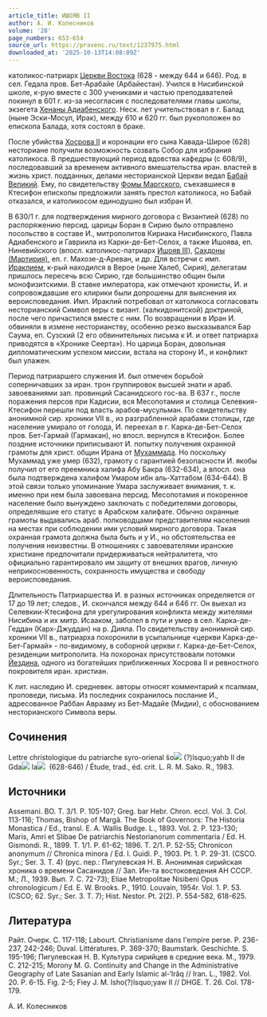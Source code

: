 ```yaml
---
article_title: ИШОЯВ II
author: А. И. Колесников
volume: '28'
page_numbers: 653-654
source_url: https://pravenc.ru/text/1237975.html
downloaded_at: '2025-10-13T14:08:09Z'
---
```


католикос-патриарх [Церкви Востока](<https://pravenc.ru/text/Церковь Востока.html>) (628 - между 644 и 646). Род. в сел. Гедала пров. Бет-Арабайе (Арбайестан). Учился в Нисибинской школе, к-рую вместе с 300 учениками и частью преподавателей покинул в 601 г. из-за несогласия с последователями главы школы, экзегета [Хенаны Адиабенского](<https://pravenc.ru/text/Хенаны Адиабенского.html>). Неск. лет учительствовал в г. Балад (ныне Эски-Мосул, Ирак), между 610 и 620 гг. был рукоположен во епископа Балада, хотя состоял в браке.

После убийства [Хосрова II](<https://pravenc.ru/text/Хосрова II.html>) и коронации его сына Кавада-Широе (628) несториане получили возможность созвать Собор для избрания католикоса. В предшествующий период вдовства кафедры (с 608/9), последовавший за временем активного вмешательства иран. властей в жизнь христ. подданных, делами несторианской Церкви ведал [Бабай Великий](<https://pravenc.ru/text/Бабай Великий.html>). Ему, по свидетельству [Фомы Маргского](<https://pravenc.ru/text/Фома Маргский.html>), съехавшиеся в Ктесифон епископы предложили занять престол католикоса, но Бабай отказался, и католикосом единодушно был избран И.

В 630/1 г. для подтверждения мирного договора с Византией (628) по распоряжению персид. царицы Боран в Сирию было отправлено посольство в составе И., митрополитов Кириака Нисибинского, Павла Адиабенского и Гавриила из Карки-де-Бет-Селох, а также Ишоява, еп. Ниневийского (впосл. католикос-патриарх [Ишояв III](<https://pravenc.ru/text/Ишояв III.html>)), [Сахдоны (Мартирия)](<https://pravenc.ru/text/Сахдоны (Мартирия).html>), еп. г. Махозе-д-Ареван, и др. Для встречи с имп. [Ираклием](https://pravenc.ru/text/Ираклий.html), к-рый находился в Верое (ныне Халеб, Сирия), делегатам пришлось пересечь всю Сирию, где большинство общин были монофизитскими. В ставке императора, как отмечают хронисты, И. и сопровождавшие его клирики были допрошены для выяснения их вероисповедания. Имп. Ираклий потребовал от католикоса согласовать несторианский Символ веры с визант. (халкидонитской) доктриной, после чего причастился вместе с ним. По возвращении в Иран И. обвиняли в измене несторианству, особенно резко высказывался Бар Саума, еп. Сузский (2 его обвинительных письма к И. и ответ патриарха приводятся в «Хронике Сеерта»). Но царица Боран, довольная дипломатическим успехом миссии, встала на сторону И., и конфликт был улажен.

Период патриаршего служения И. был отмечен борьбой соперничавших за иран. трон группировок высшей знати и араб. завоеваниями зап. провинций Сасанидского гос-ва. В 637 г., после поражения персов при Кадисии, вся Месопотамия и столица Селевкия-Ктесифон перешли под власть арабов-мусульман. По свидетельству анонимной сир. хроники VII в., из разграбленной арабами столицы, где население умирало от голода, И. переехал в г. Карка-де-Бет-Селох пров. Бет-Гармай (Гармакан), но впосл. вернулся в Ктесифон. Более поздние источники приписывают И. попытку получения охранной грамоты для христ. общин Ирана от [Мухаммада](https://pravenc.ru/text/Мухаммад.html). Но поскольку Мухаммад уже умер (632), грамоту с гарантией безопасности И. якобы получил от его преемника халифа Абу Бакра (632-634), а впосл. она была подтверждена халифом Умаром ибн аль-Хаттабом (634-644). В этой связи только упоминание Умара заслуживает внимания, т. к. именно при нем была завоевана персид. Месопотамия и покоренное население было вынуждено заключать с победителями договоры, определявшие его статус в Арабском халифате. Обычно охранные грамоты выдавались араб. полководцами представителям населения на местах при соблюдении ими условий мирного договора. Такая охранная грамота должна была быть и у И., но обстоятельства ее получения неизвестны. В отношениях с завоевателями иранские христиане предпочитали придерживаться нейтралитета, что официально гарантировало им защиту от внешних врагов, личную неприкосновенность, сохранность имущества и свободу вероисповедания.

Длительность Патриаршества И. в разных источниках определяется от 17 до 19 лет; следов., И. скончался между 644 и 646 гг. Он выехал из Селевкии-Ктесифона для урегулирования конфликта между жителями Нисибина и их митр. Исааком, заболел в пути и умер в сел. Карка-де-Геддан (Карх-Джуддан) на р. Дияла. По свидетельству анонимной сир. хроники VII в., патриарха похоронили в усыпальнице «церкви Карка-де-Бет-Гармай» - по-видимому, в соборной церкви г. Карка-де-Бет-Селох, резиденции митрополита. На похоронах присутствовали потомки [Йездина](https://pravenc.ru/text/Йездина.html), одного из богатейших приближенных Хосрова II и ревностного покровителя иран. христиан.

К лит. наследию И. средневек. авторы относят комментарий к псалмам, проповеди, письма. Из последних сохранилось послание И., адресованное Раббан Аврааму из Бет-Мадайе (Мидии), с обоснованием несторианского Символа веры.

## Сочинения

Lettre christologique du patriarche syro-orienal šo![](https://pravenc.ru/char/26150/x5cx5c/image.png) (?)lsquo;yahb II de Gda![](https://pravenc.ru/char/26150/x5cx5c/image.png) la![](https://pravenc.ru/char/26150/x5cx5c/image.png)  (628-646) / Étude, trad., éd. crit. L. R. M. Sako. R., 1983.

## Источники

Assemani. BO. T. 3/1. P. 105-107; Greg. bar Hebr. Chron. eccl. Vol. 3. Col. 113-116; Thomas, Bishop of Margâ. The Book of Governors: The Historiа Monastica / Ed., transl. E. A. Wallis Budge. L., 1893. Vol. 2. P. 123-130; Maris, Amri et Slibae De patriarchis Nestorianorum commentaria / Ed. H. Gismondi. R., 1899. T. 1/1. P. 61-62; 1896. T. 2/1. P. 52-55; Chronicon anonymum // Chronica minora / Ed. I. Guidi. P., 1903. Pt. 1. P. 29-31. (CSСO. Syr.; Ser. 3. T. 4) (рус. пер.: Пигулевская Н. В. Анонимная сирийская хроника о времени Сасанидов // Зап. Ин-та востоковедения АН СССР. М.; Л., 1939. Вып. 7. С. 72-73); Eliae Metropolitae Nisibeni Opus chronologicum / Ed. E. W. Brooks. P., 1910. Louvain, 1954r. Vol. 1. P. 53. (CSCO; 62. Syr.; Ser. 3. T. 7); Hist. Nestor. Pt. 2(2). P. 554-582, 618-625.

## Литература

Райт. Очерк. С. 117-118; Labourt. Christianisme dans l'empire perse. P. 236-237, 242-246; Duval. Littératures. P. 369-370; Baumstark. Geschichte. S. 195-196; Пигулевская Н. В. Культура сирийцев в средние века. М., 1979. С. 212-215; Morony M. G. Continuity and Change in the Administrative Geography of Late Sasanian and Early Islamic al-‘Irâq // Iran. L., 1982. Vol. 20. P. 6-15. Fig. 2-5; Fiey J. M. Isho(?)lsquo;yaw II // DHGE. T. 26. Col. 178-179.

А. И. Колесников
